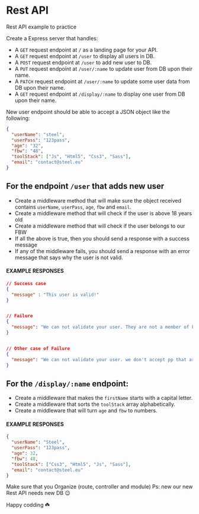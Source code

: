 # Rest API

Rest API example to practice

Create a Express server that handles:

- A `GET` request endpoint at `/` as a landing page for your API. <!-- finish -->
- A `GET` request endpoint at `/user` to display all users in DB. <!-- finish -->
- A `POST` request endpoint at `/user` to add new user to DB. <!-- finish -->
- A `PUT` request endpoint at `/user/:name` to update user from DB upon their name. <!-- finish -->
- A `PATCH` request endpoint at `/user/:name` to update some user data from DB upon their name. <!-- finish -->
- A `GET` request endpoint at `/display/:name` to display one user from DB upon their name. <!-- finish -->

New user endpoint should be able to accept a JSON object like the following:

```json
{
  "userName": "steel",
  "userPass": "123pass",
  "age": "32",
  "fbw": "48",
  "toolStack": ["Js", "Html5", "Css3", "Sass"],
  "email": "contact@steel.eu"
}
```

## For the endpoint `/user` that adds new user

- Create a middleware method that will make sure the object received contains `userName`, `userPass`, `age`, `fbw` and `email`. <!-- finish -->
- Create a middleware method that will check if the user is above 18 years old <!-- finish -->
- Create a middleware method that will check if the user belongs to our FBW <!-- finish -->
- If all the above is true, then you should send a response with a success message <!-- finish -->
- If any of the middleware fails, you should send a response with an error message that says why the user is not valid. <!-- finish -->

#### EXAMPLE RESPONSES

```json
// Success case
{
  "message" : "This user is valid!"
}


// Failure
{
  "message": "We can not validate your user. They are not a member of FBW48"
}


// Other case of Failure
{
  "message": "We can not validate your user. we don't accept pp that are below 18 years of age"
}

```

## For the `/display/:name` endpoint:

- Create a middleware that makes the `firstName` starts with a capital letter. <!-- finish -->
- Create a middleware that sorts the `toolStack` array alphabetically. <!-- finish -->
- Create a middleware that will turn `age` and `fbw` to numbers. <!-- finish -->

#### EXAMPLE RESPONSES

```json
{
  "userName": "Steel",
  "userPass": "123pass",
  "age": 32,
  "fbw": 48,
  "toolStack": ["Css3", "Html5", "Js", "Sass"],
  "email": "contact@steel.eu"
}
```

Make sure that you Organize (route, controller and module)
Ps: new our new Rest API needs new DB 😉 <!-- finish -->

Happy codding ☘️
